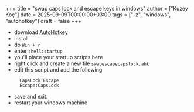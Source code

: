 +++
title = "swap caps lock and escape keys in windows"
author = ["Kuzey Koç"]
date = 2025-09-09T00:00:00+03:00
tags = ["-z", "windows", "autohotkey"]
draft = false
+++

-   download [AutoHotkey](https://www.autohotkey.com/)
-   install
-   do `Win + r`
-   enter `shell:startup`
-   you'll place your startup scripts here
-   right click and create a new file `swapescapecapslock.ahk`
-   edit this script and add the following
    ```ahk
      CapsLock:Escape
      Escape:CapsLock
    ```
-   save and exit.
-   restart your windows machine
